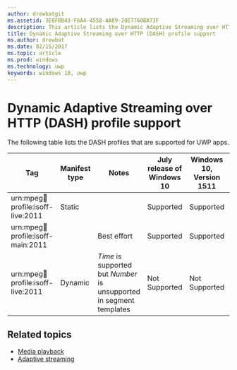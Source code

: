 ```yaml
---
author: drewbatgit
ms.assetid: 3E0FBB43-F6A4-4558-AA89-20E7760BA73F
description: This article lists the Dynamic Adaptive Streaming over HTTP (DASH) profiles supported for UWP apps.
title: Dynamic Adaptive Streaming over HTTP (DASH) profile support
ms.author: drewbat
ms.date: 02/15/2017
ms.topic: article
ms.prod: windows
ms.technology: uwp
keywords: windows 10, uwp
---
```


# Dynamic Adaptive Streaming over HTTP (DASH) profile support
The following table lists the DASH profiles that are supported for UWP apps.



|Tag | Manifest type | Notes|July release of Windows 10|Windows 10, Version 1511|Windows 10, Version 1607 |Windows 10, Version 1607 |Windows 10, Version 1703|
|----------------|------|-------|-----------|--------------|---------|-------|--------|
|urn:mpeg:dash:profile:isoff-live:2011 | Static |     |Supported            |  Supported              | Supported        |Supported| Supported|
|urn:mpeg:dash:profile:isoff-main:2011 |        | Best effort | Supported            |  Supported              | Supported        |Supported| Supported|
|urn:mpeg:dash:profile:isoff-live:2011 | Dynamic | $Time$ is supported but $Number$ is unsupported in segment templates | Not Supported            | Not Supported              | Not Supported        |Not Supported| Supported|


## Related topics

* [Media playback](media-playback.md)
* [Adaptive streaming](adaptive-streaming.md)
 

 




